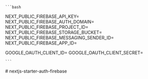     ```bash

NEXT_PUBLIC_FIREBASE_API_KEY=
NEXT_PUBLIC_FIREBASE_AUTH_DOMAIN=
NEXT_PUBLIC_FIREBASE_PROJECT_ID=
NEXT_PUBLIC_FIREBASE_STORAGE_BUCKET=
NEXT_PUBLIC_FIREBASE_MESSAGING_SENDER_ID=
NEXT_PUBLIC_FIREBASE_APP_ID=

GOOGLE_OAUTH_CLIENT_ID=
GOOGLE_OAUTH_CLIENT_SECRET=

    ```
#   n e x t j s - s t a r t e r - a u t h - f i r e b a s e  
 
